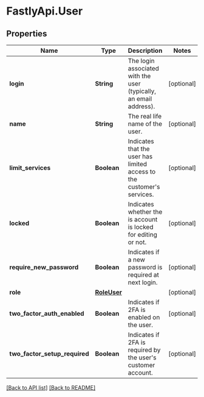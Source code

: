 # FastlyApi.User

## Properties

Name | Type | Description | Notes
------------ | ------------- | ------------- | -------------
**login** | **String** | The login associated with the user (typically, an email address). | [optional] 
**name** | **String** | The real life name of the user. | [optional] 
**limit_services** | **Boolean** | Indicates that the user has limited access to the customer&#39;s services. | [optional] 
**locked** | **Boolean** | Indicates whether the is account is locked for editing or not. | [optional] 
**require_new_password** | **Boolean** | Indicates if a new password is required at next login. | [optional] 
**role** | [**RoleUser**](RoleUser.md) |  | [optional] 
**two_factor_auth_enabled** | **Boolean** | Indicates if 2FA is enabled on the user. | [optional] 
**two_factor_setup_required** | **Boolean** | Indicates if 2FA is required by the user&#39;s customer account. | [optional] 



[[Back to API list]](../../README.md#endpoints) [[Back to README]](../../README.md)
